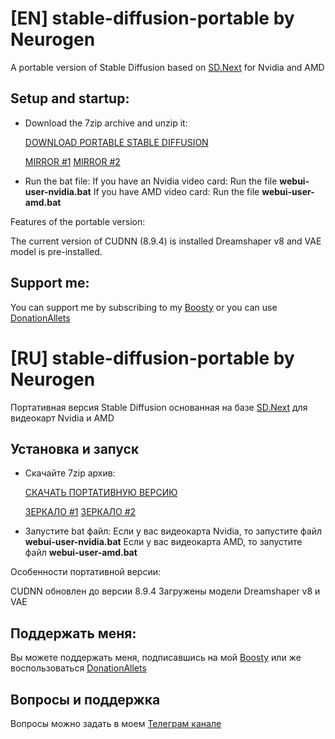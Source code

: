 # [EN] stable-diffusion-portable by Neurogen
A portable version of Stable Diffusion based on [SD.Next](https://github.com/vladmandic/automatic) for Nvidia and AMD

## Setup and startup:

- Download the 7zip archive and unzip it:

  [DOWNLOAD PORTABLE STABLE DIFFUSION](https://dl.neurochat-gpt.ru/s/yPq8zqPyi96aea3/download/sdnext-portable%20by%20Neurogen.7z)

  [MIRROR #1](https://disk.yandex.ru/d/96kEuN_tarGDcQ)
  [MIRROR #2](https://mega.nz/file/aAx1yJYb#lAc7UO2ZhKzlaz1bwtvXFZyFd79hQiMNIml_3WsCreo)

- Run the bat file:
If you have an Nvidia video card: Run the file **webui-user-nvidia.bat**
If you have AMD video card: Run the file **webui-user-amd.bat**

Features of the portable version:

The current version of CUDNN (8.9.4) is installed
Dreamshaper v8 and VAE model is pre-installed.

## Support me:

You can support me by subscribing to my [Boosty](https://boosty.to/neurogen) or you can use [DonationAllets](https://www.donationalerts.com/r/em1t)

# [RU] stable-diffusion-portable by Neurogen
Портативная версия Stable Diffusion основанная на базе [SD.Next](https://github.com/vladmandic/automatic) для видеокарт Nvidia и AMD

## Установка и запуск

- Скачайте 7zip архив:

  [СКАЧАТЬ ПОРТАТИВНУЮ ВЕРСИЮ](https://dl.neurochat-gpt.ru/s/yPq8zqPyi96aea3/download/sdnext-portable%20by%20Neurogen.7z)
  
  [ЗЕРКАЛО #1](https://disk.yandex.ru/d/96kEuN_tarGDcQ)
  [ЗЕРКАЛО #2](https://mega.nz/file/aAx1yJYb#lAc7UO2ZhKzlaz1bwtvXFZyFd79hQiMNIml_3WsCreo)
  
- Запустите bat файл:
Если у вас видеокарта Nvidia, то запустите файл **webui-user-nvidia.bat**
Если у вас видеокарта AMD, то запустите файл **webui-user-amd.bat**

Особенности портативной версии:

CUDNN обновлен до версии 8.9.4
Загружены модели Dreamshaper v8 и VAE

## Поддержать меня:

Вы можете поддержать меня, подписавшись на мой [Boosty](https://boosty.to/neurogen) или же воспользоваться [DonationAllets](https://www.donationalerts.com/r/em1t)

## Вопросы и поддержка

Вопросы можно задать в моем [Телеграм канале](https://t.me/neurogen_news)
